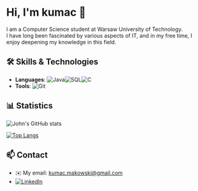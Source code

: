 # Hi, I'm kumac 👋

I am a Computer Science student at Warsaw University of Technology.   
I have long been fascinated by various aspects of IT, and in my free time, I enjoy deepening my knowledge in this field.

## 🛠️ Skills & Technologies

- **Languages**: ![Java](https://img.shields.io/badge/Java-007396?style=flat&logo=java&logoColor=white)![SQL](https://img.shields.io/badge/SQL-4479A1?style=flat&logo=postgresql&logoColor=white)![C](https://img.shields.io/badge/C-A8B9CC?style=flat&logo=c&logoColor=white)
- **Tools**: ![Git](https://img.shields.io/badge/Git-F05032?style=flat&logo=git&logoColor=white)

## 📊 Statistics

![John's GitHub stats](https://github-readme-stats.vercel.app/api?username=kumacx&show_icons=true&theme=radical)

[![Top Langs](https://github-readme-stats.vercel.app/api/top-langs/?username=kumacx&layout=compact&theme=radical)](https://github.com/anuraghazra/github-readme-stats)

## 📫 Contact


- ✉️ My email: [kumac.makowski@gmail.com](mailto:kumac.makowski@gmail.com)
- [![LinkedIn](https://img.shields.io/badge/LinkedIn-0A66C2?style=flat&logo=linkedin&logoColor=white)](https://www.linkedin.com/in/kuba-makowski-2243092b1/)
